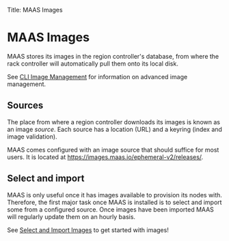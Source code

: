 Title: MAAS Images


# MAAS Images

MAAS stores its images in the region controller's database, from where the rack
controller will automatically pull them onto its local disk. 

See [CLI Image Management](./manage-cli-images.html) for information on
advanced image management.


## Sources

The place from where a region controller downloads its images is known as an
image *source*. Each source has a location (URL) and a keyring (index and image
validation).

MAAS comes configured with an image source that should suffice for most users.
It is located at https://images.maas.io/ephemeral-v2/releases/.


## Select and import

MAAS is only useful once it has images available to provision its nodes with.
Therefore, the first major task once MAAS is installed is to select and import
some from a configured source. Once images have been imported MAAS will
regularly update them on an hourly basis.

See [Select and Import Images](./installconfig-images-import.html) to get
started with images!
